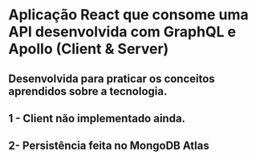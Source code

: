 # Aplicação React que consome uma API desenvolvida com GraphQL e Apollo (Client & Server)

## Desenvolvida para praticar os conceitos aprendidos sobre a tecnologia.

## 1 - Client não implementado ainda.

## 2- Persistência feita no MongoDB Atlas
